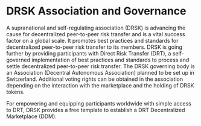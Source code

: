 # DRSK Association and Governance

A supranational and self-regulating association (DRSK) is advancing the cause for decentralized peer-to-peer risk transfer and is a vital success factor on a global scale. It promotes best practices and standards for decentralized peer-to-peer risk transfer to its members. DRSK is going further by providing participants with Direct Risk Transfer (DRT), a self-governed implementation of best practices and standards to process and settle decentralized peer-to-peer risk transfer. The DRSK governing body is an Association (Decentral Autonomous Association) planned to be set up in Switzerland. Additional voting rights can be obtained in the association depending on the interaction with the marketplace and the holding of DRSK tokens.

For empowering and equipping participants worldwide with simple access to DRT, DRSK provides a free template to establish a DRT Decentralized Marketplace (DDM).
